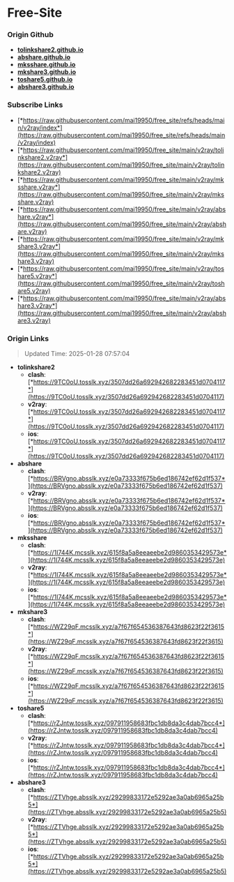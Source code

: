 # Free-Site

### Origin Github

- [**tolinkshare2.github.io**](https://github.com/tolinkshare2/tolinkshare2.github.io)
- [**abshare.github.io**](https://github.com/abshare/abshare.github.io)
- [**mksshare.github.io**](https://github.com/mksshare/mksshare.github.io)
- [**mkshare3.github.io**](https://github.com/mkshare3/mkshare3.github.io)
- [**toshare5.github.io**](https://github.com/toshare5/toshare5.github.io)
- [**abshare3.github.io**](https://github.com/abshare3/abshare3.github.io)

### Subscribe Links

- [*https://raw.githubusercontent.com/mai19950/free_site/refs/heads/main/v2ray/index*](https://raw.githubusercontent.com/mai19950/free_site/refs/heads/main/v2ray/index)
- [*https://raw.githubusercontent.com/mai19950/free_site/main/v2ray/tolinkshare2.v2ray*](https://raw.githubusercontent.com/mai19950/free_site/main/v2ray/tolinkshare2.v2ray)
- [*https://raw.githubusercontent.com/mai19950/free_site/main/v2ray/mksshare.v2ray*](https://raw.githubusercontent.com/mai19950/free_site/main/v2ray/mksshare.v2ray)
- [*https://raw.githubusercontent.com/mai19950/free_site/main/v2ray/abshare.v2ray*](https://raw.githubusercontent.com/mai19950/free_site/main/v2ray/abshare.v2ray)
- [*https://raw.githubusercontent.com/mai19950/free_site/main/v2ray/mkshare3.v2ray*](https://raw.githubusercontent.com/mai19950/free_site/main/v2ray/mkshare3.v2ray)
- [*https://raw.githubusercontent.com/mai19950/free_site/main/v2ray/toshare5.v2ray*](https://raw.githubusercontent.com/mai19950/free_site/main/v2ray/toshare5.v2ray)
- [*https://raw.githubusercontent.com/mai19950/free_site/main/v2ray/abshare3.v2ray*](https://raw.githubusercontent.com/mai19950/free_site/main/v2ray/abshare3.v2ray)

### Origin Links

> Updated Time: 2025-01-28 07:57:04

- **tolinkshare2**
  - **clash**: [*https://9TC0oU.tosslk.xyz/3507dd26a692942682283451d0704117*](https://9TC0oU.tosslk.xyz/3507dd26a692942682283451d0704117)
  - **v2ray**: [*https://9TC0oU.tosslk.xyz/3507dd26a692942682283451d0704117*](https://9TC0oU.tosslk.xyz/3507dd26a692942682283451d0704117)
  - **ios**: [*https://9TC0oU.tosslk.xyz/3507dd26a692942682283451d0704117*](https://9TC0oU.tosslk.xyz/3507dd26a692942682283451d0704117)
- **abshare**
  - **clash**: [*https://BRVgno.absslk.xyz/e0a73333f675b6ed186742ef62d1f537*](https://BRVgno.absslk.xyz/e0a73333f675b6ed186742ef62d1f537)
  - **v2ray**: [*https://BRVgno.absslk.xyz/e0a73333f675b6ed186742ef62d1f537*](https://BRVgno.absslk.xyz/e0a73333f675b6ed186742ef62d1f537)
  - **ios**: [*https://BRVgno.absslk.xyz/e0a73333f675b6ed186742ef62d1f537*](https://BRVgno.absslk.xyz/e0a73333f675b6ed186742ef62d1f537)
- **mksshare**
  - **clash**: [*https://1I744K.mcsslk.xyz/615f8a5a8eeaeebe2d9860353429573e*](https://1I744K.mcsslk.xyz/615f8a5a8eeaeebe2d9860353429573e)
  - **v2ray**: [*https://1I744K.mcsslk.xyz/615f8a5a8eeaeebe2d9860353429573e*](https://1I744K.mcsslk.xyz/615f8a5a8eeaeebe2d9860353429573e)
  - **ios**: [*https://1I744K.mcsslk.xyz/615f8a5a8eeaeebe2d9860353429573e*](https://1I744K.mcsslk.xyz/615f8a5a8eeaeebe2d9860353429573e)
- **mkshare3**
  - **clash**: [*https://WZ29qF.mcsslk.xyz/a7f67f654536387643fd8623f22f3615*](https://WZ29qF.mcsslk.xyz/a7f67f654536387643fd8623f22f3615)
  - **v2ray**: [*https://WZ29qF.mcsslk.xyz/a7f67f654536387643fd8623f22f3615*](https://WZ29qF.mcsslk.xyz/a7f67f654536387643fd8623f22f3615)
  - **ios**: [*https://WZ29qF.mcsslk.xyz/a7f67f654536387643fd8623f22f3615*](https://WZ29qF.mcsslk.xyz/a7f67f654536387643fd8623f22f3615)
- **toshare5**
  - **clash**: [*https://rZJntw.tosslk.xyz/097911958683fbc1db8da3c4dab7bcc4*](https://rZJntw.tosslk.xyz/097911958683fbc1db8da3c4dab7bcc4)
  - **v2ray**: [*https://rZJntw.tosslk.xyz/097911958683fbc1db8da3c4dab7bcc4*](https://rZJntw.tosslk.xyz/097911958683fbc1db8da3c4dab7bcc4)
  - **ios**: [*https://rZJntw.tosslk.xyz/097911958683fbc1db8da3c4dab7bcc4*](https://rZJntw.tosslk.xyz/097911958683fbc1db8da3c4dab7bcc4)
- **abshare3**
  - **clash**: [*https://ZTVhge.absslk.xyz/29299833172e5292ae3a0ab6965a25b5*](https://ZTVhge.absslk.xyz/29299833172e5292ae3a0ab6965a25b5)
  - **v2ray**: [*https://ZTVhge.absslk.xyz/29299833172e5292ae3a0ab6965a25b5*](https://ZTVhge.absslk.xyz/29299833172e5292ae3a0ab6965a25b5)
  - **ios**: [*https://ZTVhge.absslk.xyz/29299833172e5292ae3a0ab6965a25b5*](https://ZTVhge.absslk.xyz/29299833172e5292ae3a0ab6965a25b5)
